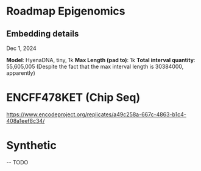 # Roadmap Epigenomics
## Embedding details
Dec 1, 2024

**Model**: HyenaDNA, tiny, 1k
**Max Length (pad to)**: 1k
**Total interval quantity**: 55,605,005
(Despite the fact that the max interval length is 30384000, apparently)
# ENCFF478KET (Chip Seq)
https://www.encodeproject.org/replicates/a49c258a-667c-4863-b1c4-408a1eef8c34/
# Synthetic
-- TODO